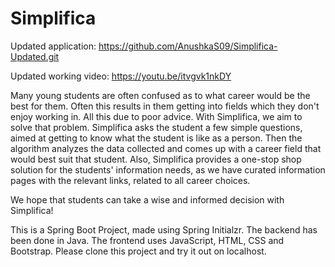 # Simplifica
Updated application: https://github.com/AnushkaS09/Simplifica-Updated.git

Updated working video: https://youtu.be/itvgvk1nkDY

Many young students are often confused as to what career would be the best for them. Often this results in them getting into fields which they don't enjoy working in. All this due to poor advice. With Simplifica, we aim to solve that problem. Simplifica asks the student a few simple questions, aimed at getting to know what the student is like as a person. Then the algorithm analyzes the data collected and comes up with a career field that would best suit that student. Also, Simplifica provides a one-stop shop solution for the students' information needs, as we have curated information pages with the relevant links, related to all career choices.

We hope that students can take a wise and informed decision with Simplifica!

This is a Spring Boot Project, made using Spring Initialzr. The backend has been done in Java. The frontend uses JavaScript, HTML, CSS and Bootstrap.
Please clone this project and try it out on localhost.
